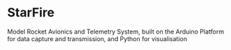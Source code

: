 # StarFire
Model Rocket Avionics and Telemetry System, built on the Arduino Platform for data capture and transmission, and Python for visualisation

